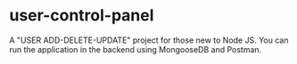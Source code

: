 # user-control-panel
A "USER ADD-DELETE-UPDATE" project for those new to Node JS. You can run the application in the backend using MongooseDB and Postman.

